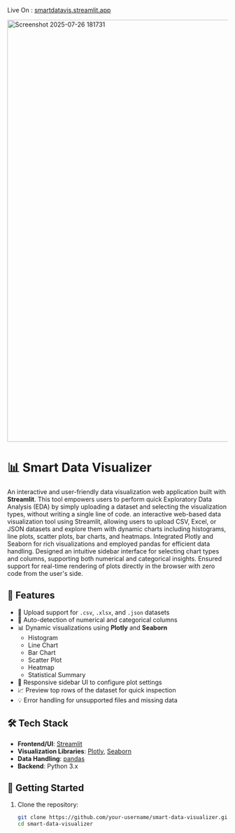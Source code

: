 Live On : [smartdatavis.streamlit.app](https://smartdatavis.streamlit.app/)

<img width="1919" height="966" alt="Screenshot 2025-07-26 181731" src="https://github.com/user-attachments/assets/4d537e51-3694-4cb2-8261-4e9b23a94f5f" />

# 📊 Smart Data Visualizer

An interactive and user-friendly data visualization web application built with **Streamlit**. This tool empowers users to perform quick Exploratory Data Analysis (EDA) by simply uploading a dataset and selecting the visualization types, without writing a single line of code.
an interactive web-based data visualization tool using Streamlit, allowing users to upload CSV, Excel, or JSON datasets and explore them with dynamic charts including histograms, line plots, scatter plots, bar charts, and heatmaps. Integrated Plotly and Seaborn for rich visualizations and employed pandas for efficient data handling. Designed an intuitive sidebar interface for selecting chart types and columns, supporting both numerical and categorical insights. Ensured support for real-time rendering of plots directly in the browser with zero code from the user's side.

## 🔧 Features

- 📂 Upload support for `.csv`, `.xlsx`, and `.json` datasets
- 🧮 Auto-detection of numerical and categorical columns
- 📊 Dynamic visualizations using **Plotly** and **Seaborn**
    - Histogram
    - Line Chart
    - Bar Chart
    - Scatter Plot
    - Heatmap
    - Statistical Summary
- 🧠 Responsive sidebar UI to configure plot settings
- 📈 Preview top rows of the dataset for quick inspection
- 💡 Error handling for unsupported files and missing data

## 🛠️ Tech Stack

- **Frontend/UI**: [Streamlit](https://streamlit.io/)
- **Visualization Libraries**: [Plotly](https://plotly.com/python/), [Seaborn](https://seaborn.pydata.org/)
- **Data Handling**: [pandas](https://pandas.pydata.org/)
- **Backend**: Python 3.x

## 🚀 Getting Started

1. Clone the repository:
   ```bash
   git clone https://github.com/your-username/smart-data-visualizer.git
   cd smart-data-visualizer

